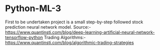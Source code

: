 # Python-ML-3
First to be undertaken project is a small step-by-step followed stock prediction neural network model.
Source:-https://www.quantinsti.com/blog/deep-learning-artificial-neural-network-tensorflow-python
Trading Algorithms:-https://www.quantinsti.com/blog/algorithmic-trading-strategies
